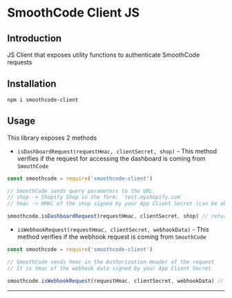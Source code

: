 # SmoothCode Client JS

## Introduction
JS Client that exposes utility functions to authenticate SmoothCode requests

## Installation
```shell
npm i smoothcode-client
```

## Usage
This library exposes 2 methods
* `isDashboardRequest(requestHmac, clientSecret, shop)` - This method verifies if the request for accessing the dashboard is coming from `SmoothCode`
```javascript
const smoothcode = require('smoothcode-client')

// SmoothCode sends query parameters to the URL
// shop -> Shopify Shop in the form: `test.myshopify.com`
// hmac -> HMAC of the shop signed by your App Client Secret (can be obtained from SmoothCode Dashboard in App Settings)

smoothcode.isDashboardRequest(requestHmac, clientSecret, shop) // returns True if the request is valid
```

* `isWebhookRequest(requestHmac, clientSecret, webhookData)` - This method verifies if the webhook request is coming from `SmoothCode`
```javascript
const smoothcode = require('smoothcode-client')

// SmoothCode sends hmac in the Authorization Header of the request
// It is hmac of the webhook data signed by your App Client Secret

smoothcode.isWebhookRequest(requestHmac, clientSecret, webhookData) // returns True if the request is valid
```
***
